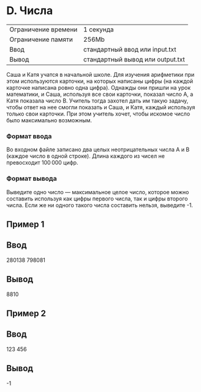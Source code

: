 # D. Числа
|  |  |
|--|--|
|Ограничение времени | 1 секунда |
|Ограничение памяти | 256Mb|
|Ввод | стандартный ввод или input.txt|
|Вывод | стандартный вывод или output.txt|

Саша и Катя учатся в начальной школе. Для изучения арифметики при этом используются карточки, на которых написаны цифры (на каждой карточке написана ровно одна цифра). Однажды они пришли на урок математики, и Саша, используя все свои карточки, показал число A, а Катя показала число B. Учитель тогда захотел дать им такую задачу, чтобы ответ на нее смогли показать и Саша, и Катя, каждый используя только свои карточки. При этом учитель хочет, чтобы искомое число было максимально возможным.

### Формат ввода

Во входном файле записано два целых неотрицательных числа A и B (каждое число в одной строке). Длина каждого из чисел не превосходит 100 000 цифр.

### Формат вывода

Выведите одно число — максимальное целое число, которое можно составить используя как цифры первого числа, так и цифры второго числа. Если же ни одного такого числа составить нельзя, выведите -1.

## Пример 1
## Ввод	
280138
798081

## Вывод
8810

## Пример 2
## Ввод	
123
456

## Вывод
-1




